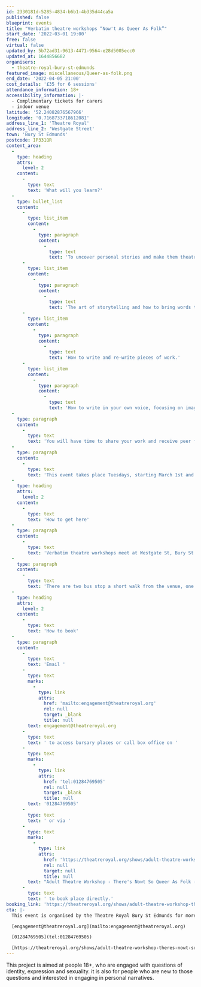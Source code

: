 ```yaml
---
id: 2330181d-5285-4834-b6b1-4b335d44ca5a
published: false
blueprint: events
title: "Verbatim theatre workshops “Now't As Queer As Folk”"
start_date: '2022-03-01 19:00'
free: false
virtual: false
updated_by: 5b72ad31-9613-4471-9564-e28d5005ecc0
updated_at: 1644856682
organisers:
  - theatre-royal-bury-st-edmunds
featured_image: miscellaneous/Queer-as-folk.png
end_date: '2022-04-05 21:00'
cost_details: '£35 for 6 sessions'
attendance_information: 18+
accessibility_information: |-
  - Complimentary tickets for carers 
  - indoor venue
latitude: '52.24082876567966'
longitude: '0.7168733718612081'
address_line_1: 'Theatre Royal'
address_line_2: 'Westgate Street'
town: 'Bury St Edmunds'
postcode: IP331QR
content_area:
  -
    type: heading
    attrs:
      level: 2
    content:
      -
        type: text
        text: 'What will you learn?'
  -
    type: bullet_list
    content:
      -
        type: list_item
        content:
          -
            type: paragraph
            content:
              -
                type: text
                text: 'To uncover personal stories and make them theatrical.'
      -
        type: list_item
        content:
          -
            type: paragraph
            content:
              -
                type: text
                text: 'The art of storytelling and how to bring words to live off the page.'
      -
        type: list_item
        content:
          -
            type: paragraph
            content:
              -
                type: text
                text: 'How to write and re-write pieces of work.'
      -
        type: list_item
        content:
          -
            type: paragraph
            content:
              -
                type: text
                text: 'How to write in your own voice, focusing on imagery, metaphor, form and structure.'
  -
    type: paragraph
    content:
      -
        type: text
        text: 'You will have time to share your work and receive peer feedback as well as the space and time to read and discuss your own research as a group.'
  -
    type: paragraph
    content:
      -
        type: text
        text: 'This event takes place Tuesdays, starting March 1st and then running for 6 weeks.'
  -
    type: heading
    attrs:
      level: 2
    content:
      -
        type: text
        text: 'How to get here'
  -
    type: paragraph
    content:
      -
        type: text
        text: 'Verbatim theatre workshops meet at Westgate St, Bury St Edmunds, Bury Saint Edmunds IP33 1QR.'
  -
    type: paragraph
    content:
      -
        type: text
        text: 'There are two bus stop a short walk from the venue, one is Brewery bus stop and the other is St Edmunds RC Primary bus stop.'
  -
    type: heading
    attrs:
      level: 2
    content:
      -
        type: text
        text: 'How to book'
  -
    type: paragraph
    content:
      -
        type: text
        text: 'Email '
      -
        type: text
        marks:
          -
            type: link
            attrs:
              href: 'mailto:engagement@theatreroyal.org'
              rel: null
              target: _blank
              title: null
        text: engagement@theatreroyal.org
      -
        type: text
        text: ' to access bursary places or call box office on '
      -
        type: text
        marks:
          -
            type: link
            attrs:
              href: 'tel:01284769505'
              rel: null
              target: _blank
              title: null
        text: '01284769505'
      -
        type: text
        text: ' or via '
      -
        type: text
        marks:
          -
            type: link
            attrs:
              href: 'https://theatreroyal.org/shows/adult-theatre-workshop-theres-nowt-so-queer-as-folk/'
              rel: null
              target: null
              title: null
        text: "Adult Theatre Workshop - There's Nowt So Queer As Folk - Theatre Royal"
      -
        type: text
        text: ' to book place directly.'
booking_link: 'https://theatreroyal.org/shows/adult-theatre-workshop-theres-nowt-so-queer-as-folk/'
cta: |-
  This event is organised by the Theatre Royal Bury St Edmunds for more information please get in touch via:

  [engagement@theatreroyal.org](mailto:engagement@theatreroyal.org)

  [01284769505](tel:01284769505)

  [https://theatreroyal.org/shows/adult-theatre-workshop-theres-nowt-so-queer-as-folk/](https://theatreroyal.org/shows/adult-theatre-workshop-theres-nowt-so-queer-as-folk/)
---
```

This project is aimed at people 18+, who are engaged with questions of identity, expression and sexuality. it is also for people who are new to those questions and interested in engaging in personal narratives.